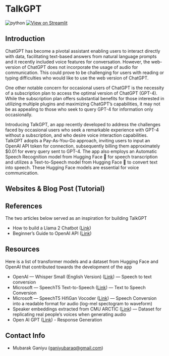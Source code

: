 # TalkGPT
![python](https://img.shields.io/badge/Python-3.9.0%2B-blue)
[![View on Streamlit](https://img.shields.io/badge/Streamlit-View%20on%20Streamlit%20app-ff69b4?logo=streamlit)](https://emotion-detective.streamlit.app/)

## Introduction

ChatGPT has become a pivotal assistant enabling users to interact directly with data, facilitating text-based answers from natural language prompts and it recently included voice features for conversation. However, the web-version of ChatGPT does not incorporate the usage of audio for communication. This could prove to be challenging for users with reading or typing difficulties who would like to use the web version of ChatGPT.

One other notable concern for occasional users of ChatGPT is the necessity of a subscription plan to access the optimal version of ChatGPT (GPT-4). While the subscription plan offers substantial benefits for those interested in utilizing multiple plugins and maximizing ChatGPT’s capabilities, it may not be as appealing to those who seek to query GPT-4 for information only occasionally.

Introducing TalkGPT, an app recently developed to address the challenges faced by occasional users who seek a remarkable experience with GPT-4 without a subscription, and who desire voice interaction capabilities. TalkGPT adopts a Pay-As-You-Go approach, inviting users to input an OpenAI API token for connection, subsequently billing them approximately $0.01 for every query sent to GPT-4. The app also employs an Automatic Speech Recognition model from Hugging Face 🤗 for speech transcription and utilizes a Text-to-Speech model from Hugging Face 🤗 to convert text into speech. These Hugging Face models are essential for voice communication.

## Websites & Blog Post (Tutorial)

## References
The two articles below served as an inspiration for building TalkGPT

- How to build a Llama 2 Chatbot ([Link](https://blog.streamlit.io/how-to-build-a-llama-2-chatbot/))
- Beginner’s Guide to OpenAI API ([Link](https://blog.streamlit.io/beginners-guide-to-openai-api/))

## Resources
Here is a list of transformer models and a dataset from Hugging Face and OpenAI that contributed towards the development of the app

- OpenAI — Whisper Small (English Version) ([Link](https://huggingface.co/openai/whisper-small.en)) — Speech to text conversion
- Microsoft — SpeechT5 Text-to-Speech ([Link](https://huggingface.co/microsoft/speecht5_tts)) — Text to Speech Conversion
- Microsoft — SpeechT5 HifiGan Vocoder ([Link](https://huggingface.co/microsoft/speecht5_hifigan)) — Speech Conversion into a readable format for audio (log-mel spectogram to waveform)
- Speaker embeddings extracted from CMU ARCTIC ([Link](https://huggingface.co/datasets/Matthijs/cmu-arctic-xvectors)) — Dataset for replicating real people’s voices when generating audio
- Open AI GPT ([Link](https://platform.openai.com/docs/guides/text-generation)) - Response Generation

## Contact Info
- Mubarak Ganiyu (ganiyubaraq@gmail.com)
